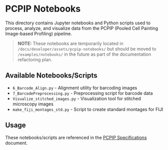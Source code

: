 # PCPIP Notebooks

This directory contains Jupyter notebooks and Python scripts used to process, analyze, and visualize data from the PCPIP (Pooled Cell Painting Image-based Profiling) pipeline.

> **NOTE:** These notebooks are temporarily located in `/docs/developer/assets/pcpip-notebooks/` but should be moved to `/examples/notebooks/` in the future as part of the documentation refactoring plan.

## Available Notebooks/Scripts

- `6_Barcode_Align.py` - Alignment utility for barcoding images
- `7_BarcodePreprocessing.py` - Preprocessing script for barcode data
- `Visualize_stitched_images.py` - Visualization tool for stitched microscopy images
- `make_fiji_montages_std.py` - Script to create standard montages for FIJI

## Usage

These notebooks/scripts are referenced in the [PCPIP Specifications](/docs/developer/pcpip-specs.md) document.
